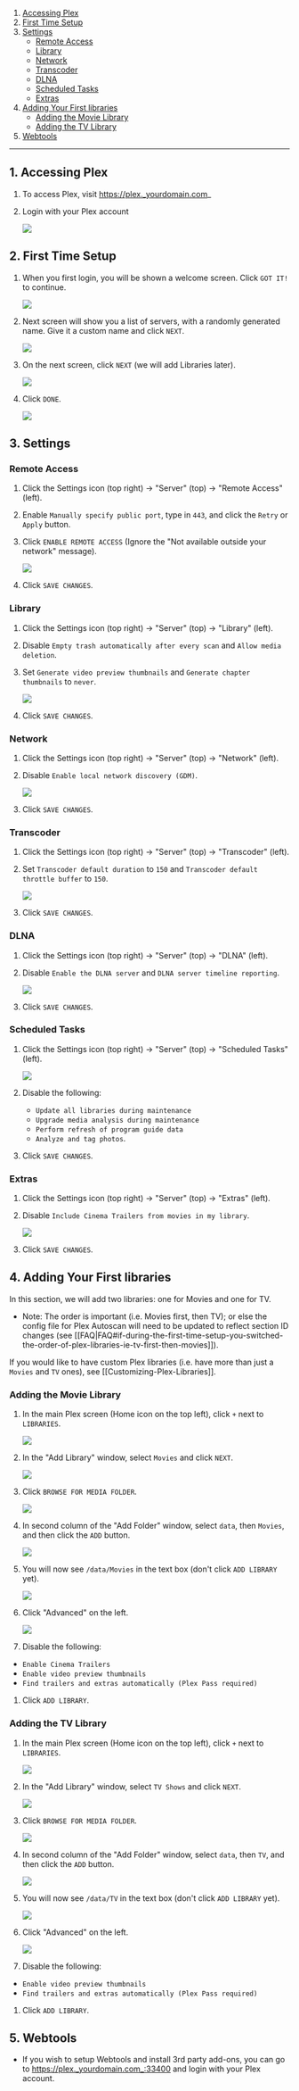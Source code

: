 <!-- TOC depthFrom:1 depthTo:6 withLinks:1 updateOnSave:0 orderedList:0 -->

1. [Accessing Plex](#1-accessing-plex)
2. [First Time Setup](#2-first-time-setup)
3. [Settings](#3-settings)
	- [Remote Access](#remote-access)
	- [Library](#library)
	- [Network](#network)
	- [Transcoder](#transcoder)
	- [DLNA](#dlna)
	- [Scheduled Tasks](#scheduled-tasks)
	- [Extras](#extras)
4. [Adding Your First libraries](#4-adding-your-first-libraries)
	- [Adding the Movie Library](#adding-the-movie-library)
	- [Adding the TV Library](#adding-the-tv-library)
5. [Webtools](#5-webtools)

<!-- /TOC -->

---

## 1. Accessing Plex
1. To access Plex, visit https://plex._yourdomain.com_
2. Login with your Plex account

    ![](https://i.imgur.com/KMVu05O.png)

## 2. First Time Setup

1. When you first login, you will be shown a welcome screen. Click `GOT IT!` to continue.

    ![](https://i.imgur.com/CTG955C.png)

1. Next screen will show you a list of servers, with a randomly generated name. Give it a custom name and click `NEXT`.

    ![](https://i.imgur.com/soGxdGm.png)

1. On the next screen, click `NEXT` (we will add Libraries later).

    ![](https://i.imgur.com/OQxsJd1.png)

1. Click `DONE`.

    ![](https://i.imgur.com/uRr3o61.png)


## 3. Settings

### Remote Access

1. Click the Settings icon (top right) -> "Server" (top) -> "Remote Access" (left).

1. Enable `Manually specify public port`, type in `443`, and click the `Retry` or `Apply` button.

1. Click `ENABLE REMOTE ACCESS` (Ignore the "Not available outside your network" message).

    ![](http://i.imgur.com/tq7dzAa.png)

1. Click `SAVE CHANGES`.


### Library

1. Click the Settings icon (top right) -> "Server" (top) -> "Library" (left).
1. Disable `Empty trash automatically after every scan` and `Allow media deletion`.
2. Set `Generate video preview thumbnails` and `Generate chapter thumbnails` to `never`.

    ![](http://i.imgur.com/D82n8vh.png)

1. Click `SAVE CHANGES`.

### Network

1. Click the Settings icon (top right) -> "Server" (top) -> "Network" (left).
2. Disable `Enable local network discovery (GDM)`.

    ![](http://i.imgur.com/nQXDIUz.png)

1. Click `SAVE CHANGES`.


### Transcoder

1. Click the Settings icon (top right) -> "Server" (top) -> "Transcoder" (left).
2. Set `Transcoder default duration` to `150` and `Transcoder default throttle buffer` to `150`.

    ![](https://i.imgur.com/ia8MjvR.png)

1. Click `SAVE CHANGES`.


### DLNA

1. Click the Settings icon (top right) -> "Server" (top) -> "DLNA" (left).

1. Disable `Enable the DLNA server` and `DLNA server timeline reporting`.


    ![](http://i.imgur.com/CLGqMQx.png)

1. Click `SAVE CHANGES`.


### Scheduled Tasks

1. Click the Settings icon (top right) -> "Server" (top) -> "Scheduled Tasks" (left).

    ![](http://i.imgur.com/tjotG75.png)

2. Disable the following:
    - `Update all libraries during maintenance`
    - `Upgrade media analysis during maintenance`
    - `Perform refresh of program guide data`
    - `Analyze and tag photos`.


3. Click `SAVE CHANGES`.


### Extras

1. Click the Settings icon (top right) -> "Server" (top) -> "Extras" (left).

1. Disable `Include Cinema Trailers from movies in my library`.

    ![](http://i.imgur.com/FM7OsPZ.png)

1. Click `SAVE CHANGES`.



## 4. Adding Your First libraries

In this section, we will add two libraries: one for Movies and one for TV. 

   * Note: The order is important (i.e. Movies first, then TV); or else the config file for Plex Autoscan will need to be updated to reflect section ID changes (see [[FAQ|FAQ#if-during-the-first-time-setup-you-switched-the-order-of-plex-libraries-ie-tv-first-then-movies]]).

If you would like to have custom Plex libraries (i.e. have more than just a `Movies` and `TV` ones), see [[Customizing-Plex-Libraries]].

### Adding the Movie Library

1. In the main Plex screen (Home icon on the top left), click `+` next to `LIBRARIES`.

    ![](https://i.imgur.com/zadq6ca.png)

1. In the "Add Library" window, select `Movies` and click `NEXT`.

    ![](https://i.imgur.com/UcUFCix.png)

1. Click `BROWSE FOR MEDIA FOLDER`.

    ![](https://i.imgur.com/5kywEro.png)

1. In second column of the "Add Folder" window, select `data`, then `Movies`, and then click the `ADD` button.

    ![ ](https://i.imgur.com/Embc9h9.png)

1. You will now see `/data/Movies` in the text box (don't click `ADD LIBRARY` yet).

    ![](https://i.imgur.com/qzlGMTN.png)

1. Click "Advanced" on the left.

    ![](https://i.imgur.com/4JV0orf.png)

1. Disable the following:
  - `Enable Cinema Trailers`
  - `Enable video preview thumbnails`
  - `Find trailers and extras automatically (Plex Pass required)`

1. Click `ADD LIBRARY`.


### Adding the TV Library

1. In the main Plex screen (Home icon on the top left), click `+` next to `LIBRARIES`.

    ![](https://i.imgur.com/zadq6ca.png)

1. In the "Add Library" window, select `TV Shows` and click `NEXT`.

    ![](https://i.imgur.com/gZtUgtQ.png)

1. Click `BROWSE FOR MEDIA FOLDER`.

    ![](https://i.imgur.com/5kywEro.png)

1. In second column of the "Add Folder" window, select `data`, then `TV`, and then click the `ADD` button.

    ![ ](https://i.imgur.com/Embc9h9.png)

1. You will now see `/data/TV` in the text box (don't click `ADD LIBRARY` yet).

    ![](https://i.imgur.com/i03W0W0.png)

1. Click "Advanced" on the left.

    ![](https://i.imgur.com/JuZif0B.png)

1. Disable the following:
  - `Enable video preview thumbnails`
  - `Find trailers and extras automatically (Plex Pass required)`

1. Click `ADD LIBRARY`.


## 5. Webtools

* If you wish to setup Webtools and install 3rd party add-ons, you can go to https://plex._yourdomain.com_:33400 and login with your Plex account.

